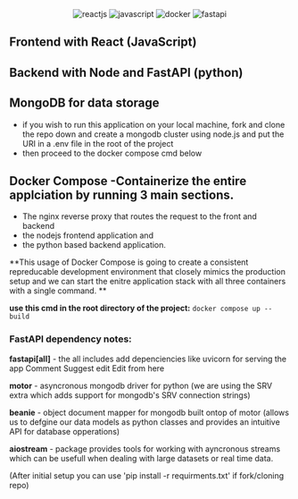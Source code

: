
<div align="center">
  <div>
    <img src="https://shields.io/badge/react-black?logo=react&style=for-the-badge" alt="reactjs" />
    <img src="https://img.shields.io/badge/JavaScript-F7DF1E?style=flat&logo=javascript&logoColor=black" alt="javascript" />
    <img src="https://img.shields.io/badge/docker-%230db7ed.svg?style=for-the-badge&logo=docker&logoColor=white" alt="docker" />
    <img src="https://img.shields.io/badge/FastAPI-005571?style=for-the-badge&logo=fastapi" alt="fastapi" />
  </div>
</div>

## Frontend with React (JavaScript)

## Backend with Node and FastAPI (python)

## MongoDB for data storage
- if you wish to run this application on your local machine, fork and clone the repo down and create a mongodb cluster using node.js and put the URI in a .env file in the root of the project
- then proceed to the docker compose cmd below

## Docker Compose -Containerize the entire applciation by running 3 main sections. 
- The nginx reverse proxy that routes the request to the front and backend
- the nodejs frontend application and
- the python based backend application.

**This usage of Docker Compose is going to create a consistent repreducable development environment that closely mimics the production setup and we can start the enitre application stack with all three containers with a single command. **

**use this cmd in the root directory of the project:**
`docker compose up --build`


### FastAPI dependency notes:
**fastapi[all]** - the all includes add depenciencies like uvicorn for serving the app
Comment
Suggest edit
Edit from here

**motor** - asyncronous mongodb driver for python (we are using the SRV extra which adds support for mongodb's SRV connection strings)

**beanie** - object document mapper for mongodb built ontop of motor (allows us to defgine our data models as python classes and provides an intuitive API for database opperations)

**aiostream** - package provides tools for working with ayncronous streams which can be usefull when dealing with large datasets or real time data.

(After initial setup you can use 'pip install -r requirments.txt' if fork/cloning repo)
